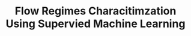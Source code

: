 ---
type: 'projects'
weight: 10
title: "Flow Regimes Characitimzation Using Supervied Machine Learning"
description: "Accurate flow regime identification is crucial for optimizing production. This project utilized supervised machine learning to classify flow regimes, providing operators with actionable insights to adjust production parameters and improve well performance."
image: 'https://www.researchgate.net/publication/322395593/figure/fig1/AS:583599279591425@1516152319776/REPRESENTATIVE-TWO-PHASE-FLOW-PATTERNS-IN-A-HORIZONTAL-PIPE.png'
---